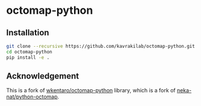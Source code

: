 # octomap-python

## Installation

```bash
git clone --recursive https://github.com/kavrakilab/octomap-python.git
cd octomap-python
pip install -e .
```

## Acknowledgement

This is a fork of [wkentaro/octomap-python](https://github.com/wkentaro/octomap-python) library, which is a fork of [neka-nat/python-octomap](https://github.com/neka-nat/python-octomap).
